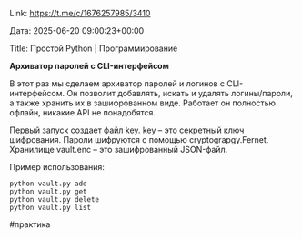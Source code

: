 Link: https://t.me/c/1676257985/3410

Дата: 2025-06-20 09:00:23+00:00

Title: Простой Python | Программирование

**Архиватор паролей с CLI-интерфейсом**

В этот раз мы сделаем архиватор паролей и логинов с CLI-
интерфейсом. Он позволит добавлять, искать и удалять
логины/пароли, а также хранить их в зашифрованном виде.
Работает он полностью офлайн, никакие API не понадобятся.

Первый запуск создает файл key. key – это секретный ключ
шифрования. Пароли шифруются с помощью cryptograpgy.Fernet.
Хранилище vault.enc – это зашифрованный JSON-файл.

Пример использования:

```
python vault.py add
python vault.py get
python vault.py delete
python vault.py list
```

#практика

